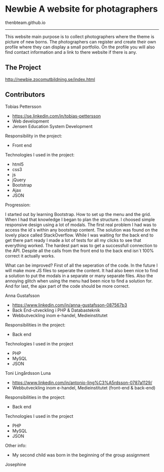 # Newbie A website for photagraphers 
thenbteam.github.io

--------
This website main purpose is to collect photographers where the theme is picture of new borns. The photographers can register and create their own profile where they can display a small portfolio. On the profile you will also find contact information and a link to there website if there is any.

The Project
-----------
http://newbie.zocomutbildning.se/index.html

Contributors
------------
Tobias Pettersson 
  - https://se.linkedin.com/in/tobias-pettersson
  - Web development
  - Jensen Education System Development

Responsibility in the project:
  - Front end
  
Technologies I used in the project: 
  - html5 
  - css3 
  - js
  - jQuery
  - Bootstrap
  - Ajax
  - JSON
  
Progression:

I started out by learning Bootstrap. How to set up the menu and the grid. When I had that knowledge I began to plan the structure. I choosed simple responsive design using a lot of modals. The first real problem I had was to access the id´s within any bootstrap content. The solution was found on the lovely place called StackOverflow. While I was waiting for the back end to get there part ready I made a lot of tests for all my clicks to see that everything worked. The hardest part was to get a successfull connection to the API. Despite all the calls from the front end to the back end isn´t 100% correct it actually works.

What can be improved? First of all the seperation of the code. In the future I will make more JS files to seperate the content. It had also been nice to find a solution to put the modals in a separate or many separate files. Also the annoying glitch when using the menu had been nice to find a solution for. And for last, the ajax part of the code should be more correct.

Anna Gustafsson
  - https://www.linkedin.com/in/anna-gustafsson-087567b3
  - Back End-utveckling i PHP & Databasteknik
  - Webbutveckling inom e-handel, Medieinstitutet

Responsibilities in the project:
  - Back end

Technologies I used in the project
  - PHP
  - MySQL
  - JSON


Toni Lingårdsson Luna
  - https://www.linkedin.com/in/antonio-ling%C3%A5rdsson-0787a1129/
  - Webbutveckling inom e-handel, Medieinstitutet (front-end & back-end)

Responsibilities in the project:
  - Back end

Technologies I used in the project
  - PHP
  - MySQL
  - JSON

Other info:
  - My second child was born in the beginning of the group assignment

Josephine
